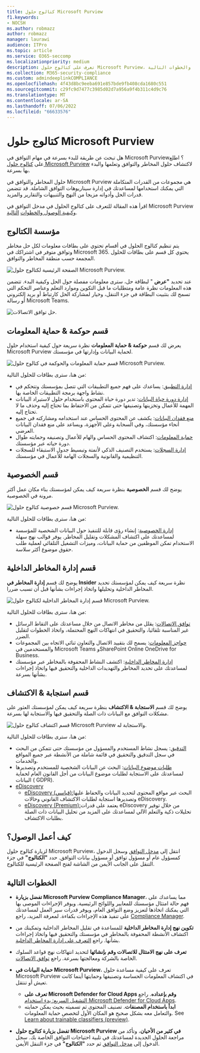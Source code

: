 ```yaml
---
title: كتالوج حلول Microsoft Purview
f1.keywords:
- NOCSH
ms.author: robmazz
author: robmazz
manager: laurawi
audience: ITPro
ms.topic: article
ms.service: O365-seccomp
ms.localizationpriority: medium
description: تعرف على كتالوج حلول Microsoft Purview، بما في ذلك ما يحتوي عليه، وكيفية الوصول إليه، والخطوات التالية.
ms.collection: M365-security-compliance
ms.custom: admindeeplinkCOMPLIANCE
ms.openlocfilehash: 4f43d8bc9eeba691e857bde9fb408cda1680c551
ms.sourcegitcommit: c29fc9d7477c3985d02d7a956a9f4b311c4d9c76
ms.translationtype: MT
ms.contentlocale: ar-SA
ms.lasthandoff: 07/06/2022
ms.locfileid: "66633576"
---
```

# <a name="microsoft-purview-solution-catalog"></a>كتالوج حلول Microsoft Purview

هل تبحث عن طريقة للبدء بسرعة في مهام التوافق في Microsoft Purview؟ اطلع على [كتالوج حلول Microsoft Purview](https://compliance.microsoft.com/solutioncatalog) لاكتشاف حلول المخاطر والتوافق وتعلمها والبدء بها بسرعة.

حلول المخاطر والتوافق في Microsoft Purview هي مجموعات من القدرات المتكاملة التي يمكنك استخدامها لمساعدتك في إدارة سيناريوهات التوافق الشاملة. قد تتضمن قدرات الحل وأدواته مزيجا من النهج والتنبيهات والتقارير والمزيد.

اقرأ هذه المقالة للتعرف على كتالوج الحلول في مدخل التوافق في Microsoft Purview [وكيفية الوصول والخطوات](#how-do-i-access) [التالية](#next-steps).

## <a name="catalog-organization"></a>مؤسسة الكتالوج

يتم تنظيم كتالوج الحلول في أقسام تحتوي على بطاقات معلومات لكل حل مخاطر وتوافق متوفر في اشتراكك في Microsoft 365. يحتوي كل قسم على بطاقات للحلول المجمعة حسب منطقة المخاطر والتوافق.

![الصفحة الرئيسية لكتالوج حلول Microsoft Purview.](../media/m365-solution-catalog-home.png)

عند تحديد **"عرض** " لبطاقة حل، سترى معلومات مفصلة حول الحل وكيفية البدء. تتضمن هذه المعلومات نظرة عامة ومتطلبات ما قبل التكوين وموارد التعلم وعناصر التحكم التي تسمح لك بتثبيت البطاقة في جزء التنقل، وخيار لمشاركة الحل كارتباط أو بريد إلكتروني أو رسالة Microsoft Teams.

![حل توافق الاتصالات.](../media/m365-solution-catalog-communication-compliance.png)

## <a name="information-protection--governance-section"></a>قسم حوكمة & حماية المعلومات

يعرض لك قسم **حوكمة & حماية المعلومات** نظرة سريعة حول كيفية استخدام حلول Microsoft Purview لحماية البيانات وإدارتها في مؤسستك.

![قسم حماية المعلومات والحوكمة في كتالوج حلول Microsoft Purview.](../media/m365-solution-catalog-information-protection-governance.png)

من هنا، سترى بطاقات للحلول التالية:

- [إدارة التطبيق](/defender-cloud-apps/app-governance-manage-app-governance): يساعدك على فهم جميع التطبيقات التي تتصل بمؤسستك وتتحكم في نشاط واجهة برمجة التطبيقات الخاصة بها.
- [إدارة دورة حياة البيانات](/microsoft-365/compliance/manage-data-governance): تدير دورة حياة المحتوى باستخدام حلول لاستيراد البيانات المهمة للأعمال وتخزينها وتصنيفها حتى تتمكن من الاحتفاظ بما تحتاج إليه وحذف ما لا تحتاج إليه.
- [منع فقدان البيانات](/microsoft-365/compliance/dlp-learn-about-dlp): يكشف عن المحتوى الحساس عند استخدامه ومشاركته في جميع أنحاء مؤسستك، وفي السحابة وعلى الأجهزة، ويساعد على منع فقدان البيانات العرضي.
- [حماية المعلومات](/microsoft-365/compliance/information-protection): اكتشاف المحتوى الحساس والهام للأعمال وتصنيفه وحمايته طوال دورة حياته عبر مؤسستك.
- [إدارة السجلات](/microsoft-365/compliance/records-management): يستخدم التصنيف الذكي لأتمتة وتبسيط جدول الاستبقاء للسجلات التنظيمية والقانونية والسجلات الهامة للأعمال في مؤسستك.

## <a name="privacy-section"></a>قسم الخصوصية

يوضح لك قسم **الخصوصية** بنظرة سريعة كيف يمكن لمؤسستك بناء مكان عمل أكثر مرونة في الخصوصية.

![قسم خصوصية كتالوج حلول Microsoft Purview.](../media/m365-solution-catalog-privacy.png)

من هنا، سترى بطاقات للحلول التالية:

- [إدارة الخصوصية](/privacy/priva/priva-overview): إنشاء رؤى قابلة للتنفيذ حول البيانات الشخصية للمؤسسة لمساعدتك على اكتشاف المشكلات وتقليل المخاطر. يوفر قوالب نهج سهلة الاستخدام تمكن الموظفين من حماية البيانات، وميزات التشغيل التلقائي لعملية طلب حقوق موضوع أكثر سلاسة.

## <a name="insider-risk-management-section"></a>قسم إدارة المخاطر الداخلية

يوضح لك قسم **إدارة المخاطر في Insider** نظرة سريعة كيف يمكن لمؤسستك تحديد المخاطر الداخلية وتحليلها واتخاذ إجراءات بشأنها قبل أن تسبب ضررا.

![قسم إدارة المخاطر الداخلية لكتالوج حلول Microsoft Purview.](../media/m365-solution-catalog-insider-risk-management.png)

من هنا، سترى بطاقات للحلول التالية:

- [توافق الاتصالات](/microsoft-365/compliance/communication-compliance): يقلل من مخاطر الاتصال من خلال مساعدتك على التقاط الرسائل غير المناسبة تلقائيا، والتحقيق في انتهاكات النهج المحتملة، واتخاذ الخطوات لتقليل الضرر.
- [حواجز المعلومات](/microsoft-365/compliance/information-barriers): يسمح لك بتقييد الاتصال والتعاون ثنائي الاتجاه بين المجموعات والمستخدمين في Microsoft Teams وSharePoint Online OneDrive for Business.
- [إدارة المخاطر الداخلية](/microsoft-365/compliance/insider-risk-management): اكتشف النشاط المحفوفة بالمخاطر عبر مؤسستك لمساعدتك على تحديد المخاطر والتهديدات الداخلية والتحقيق فيها واتخاذ إجراءات بشأنها بسرعة.

## <a name="discovery--response-section"></a>قسم استجابة & الاكتشاف

يوضح لك قسم **الاستجابة & الاكتشاف** بنظرة سريعة كيف يمكن لمؤسستك العثور على مشكلات التوافق مع البيانات ذات الصلة والتحقيق فيها والاستجابة لها بسرعة.

![قسم اكتشاف كتالوج حلول Microsoft Purview والاستجابة له.](../media/m365-solution-catalog-discovery-response.png)

من هنا، سترى بطاقات للحلول التالية:

- [التدقيق](/microsoft-365/compliance/search-the-audit-log-in-security-and-compliance): يسجل نشاط المستخدم والمسؤول من مؤسستك حتى تتمكن من البحث في سجل التدقيق والتحقيق في قائمة شاملة من الأنشطة عبر جميع المواقع والخدمات.
- [طلبات موضوع البيانات](/compliance/regulatory/gdpr-manage-gdpr-data-subject-requests-with-the-dsr-case-tool): البحث عن البيانات الشخصية للمستخدم وتصديرها لمساعدتك على الاستجابة لطلبات موضوع البيانات من أجل القانون العام لحماية البيانات ( GDPR).
- [eDiscovery](/microsoft-365/compliance/manage-legal-investigations)
    - [eDiscovery (قياسي):](/microsoft-365/compliance/get-started-core-ediscovery)البحث عبر مواقع المحتوى لتحديد البيانات والحفاظ عليها وتصديرها استجابة لطلبات الاكتشاف القانوني وحالات eDiscovery.
    - [eDiscovery (Premium):](/microsoft-365/compliance/overview-ediscovery-20)يعتمد على قدرات eDiscovery من خلال توفير تحليلات ذكية والتعلم الآلي لمساعدتك على المزيد من تحليل البيانات ذات الصلة بطلبات الاكتشاف.

## <a name="how-do-i-access"></a>كيف أعمل الوصول؟

لزيارة كتالوج حلول Microsoft Purview، انتقل إلى [مدخل التوافق](https://compliance.microsoft.com) وسجل الدخول كمسؤول عام أو مسؤول توافق أو مسؤول بيانات التوافق. حدد **"الكتالوج"** في جزء التنقل على الجانب الأيمن من الشاشة لفتح الصفحة الرئيسية للكتالوج.

## <a name="next-steps"></a>الخطوات التالية

- **تفضل بزيارة Microsoft Purview Compliance Manager**، مما يساعدك على فهم حالة امتثال مؤسستك للمعايير واللوائح الرئيسية. ويوفر الإجراءات الموصى بها التي يمكنك اتخاذها لتعزيز وضع التوافق العام، ويوفر قدرات سير العمل لمساعدتك على تنفيذ هذه الإجراءات بكفاءة. لمعرفة المزيد، راجع [Compliance Manager](/microsoft-365/compliance/compliance-manager).

- **تكوين نهج إدارة المخاطر الداخلية** للمساعدة في تقليل المخاطر الداخلية وتمكينك من اكتشاف الأنشطة المحفوفة بالمخاطر في مؤسستك والتحقيق فيها واتخاذ إجراءات بشأنها. راجع [التعرف على إدارة المخاطر الداخلية](/microsoft-365/compliance/insider-risk-management).
- **تعرف على نهج الامتثال للاتصالات وقم بإنشائها** لتحديد انتهاكات نهج قواعد السلوك الخاصة بالشركة ومعالجتها بسرعة. راجع [توافق الاتصالات](/microsoft-365/compliance/communication-compliance).
- **حماية البيانات في Microsoft Purview**، تعرف على كيفية مساعدة حلول Microsoft Purview في اكتشاف المعلومات الحساسة وتصنيفها وحمايتها أينما كانت تعيش أو تنتقل.
    - **تعرف على Microsoft Defender for Cloud Apps وقم بإعداده**. راجع [التشغيل السريع: بدء استخدام Microsoft Defender for Cloud Apps](/cloud-app-security/getting-started-with-cloud-app-security).
    - **ابدأ باستخدام المصنفات**. تصنيف المحتوى ثم تسميته بحيث يمكن حمايته والتعامل معه بشكل صحيح هو المكان الأول لتخصص حماية المعلومات. See [Learn about trainable classifiers (preview)](/microsoft-365/compliance/classifier-learn-about).
- **تفضل بزيارة كتالوج حلول Microsoft Purview في كثير من الأحيان**، وتأكد من مراجعة الحلول الجديدة لمساعدتك في تلبية احتياجات التوافق الخاصة بك. سجل الدخول إلى [مدخل التوافق](https://compliance.microsoft.com) ثم حدد **"الكتالوج"** في جزء التنقل الأيمن.
